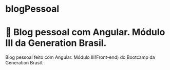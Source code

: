 # blogPessoal

:dart: Blog pessoal com Angular. 
Módulo III da Generation Brasil.
=======
Blog pessoal feito com Angular. Módulo III(Front-end) do Bootcamp da Generation Brasil.
